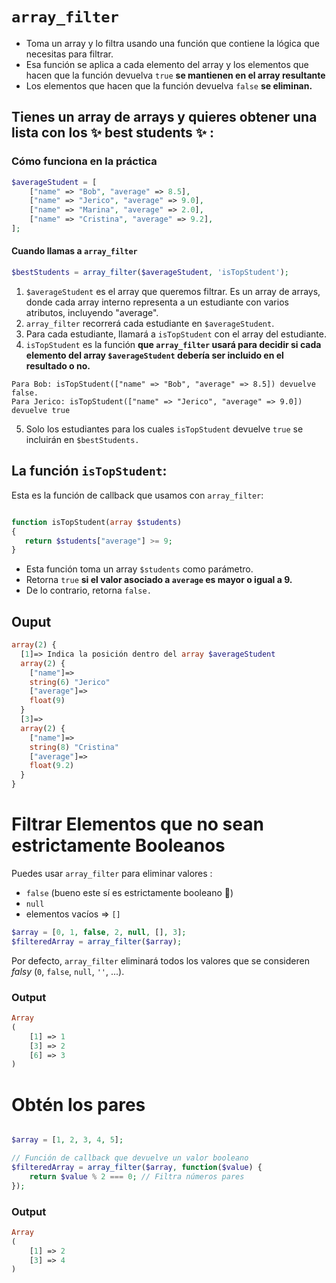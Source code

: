 
# `array_filter`

- Toma un array y lo filtra usando una función que contiene la lógica que necesitas para filtrar.
- Esa función se aplica a cada elemento del array y los elementos que hacen que la función devuelva `true` __se mantienen en el array resultante__
- Los elementos que hacen que la función devuelva `false` __se eliminan.__


## Tienes un array de arrays y quieres obtener una lista con los __✨ best students ✨__ :

### Cómo funciona en la práctica

```php
$averageStudent = [
    ["name" => "Bob", "average" => 8.5],
    ["name" => "Jerico", "average" => 9.0],
    ["name" => "Marina", "average" => 2.0],
    ["name" => "Cristina", "average" => 9.2],
];
```

#### Cuando llamas a `array_filter`

```php
$bestStudents = array_filter($averageStudent, 'isTopStudent');
```
1. `$averageStudent` es el array que queremos filtrar. Es un array de arrays, donde cada array interno representa a un estudiante con varios atributos, incluyendo "average".
2. `array_filter` recorrerá cada estudiante en `$averageStudent`.
3. Para cada estudiante, llamará a `isTopStudent` con el array del estudiante.
4. `isTopStudent` es la función __que `array_filter` usará para decidir si cada elemento del array `$averageStudent` debería ser incluido en el resultado o no.__
```plaintext
Para Bob: isTopStudent(["name" => "Bob", "average" => 8.5]) devuelve false.
Para Jerico: isTopStudent(["name" => "Jerico", "average" => 9.0]) devuelve true
```
5. Solo los estudiantes para los cuales `isTopStudent` devuelve `true` se incluirán en `$bestStudents.`

## La función `isTopStudent`:

Esta es la función de callback que usamos con `array_filter`:

```php

function isTopStudent(array $students)
{
   return $students["average"] >= 9;
}

```
- Esta función toma un array `$students` como parámetro.
- Retorna `true` __si el valor asociado a `average` es mayor o igual a 9.__
- De lo contrario, retorna `false.`

## Ouput 

```php
array(2) {
  [1]=> Indica la posición dentro del array $averageStudent
  array(2) {
    ["name"]=>
    string(6) "Jerico"
    ["average"]=>
    float(9)
  }
  [3]=>
  array(2) {
    ["name"]=>
    string(8) "Cristina"
    ["average"]=>
    float(9.2)
  }
}
```

# Filtrar Elementos que no sean estrictamente Booleanos

Puedes usar `array_filter` para eliminar valores :
- `false` (bueno este sí es estrictamente booleano 🤡)
- `null`
- elementos vacíos => `[]`

```php
$array = [0, 1, false, 2, null, [], 3];
$filteredArray = array_filter($array);
```
Por defecto, `array_filter` eliminará todos los valores que se consideren _falsy_ (`0`, `false`, `null`, `''`, ...).

### Output

```php
Array
(
    [1] => 1
    [3] => 2
    [6] => 3
)
```

# Obtén los pares

```php

$array = [1, 2, 3, 4, 5];

// Función de callback que devuelve un valor booleano
$filteredArray = array_filter($array, function($value) {
    return $value % 2 === 0; // Filtra números pares
});
```

### Output

```php
Array
(
    [1] => 2
    [3] => 4
)
```

